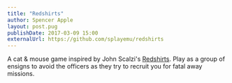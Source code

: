 ```yaml
---
title: "Redshirts"
author: Spencer Apple
layout: post.pug
publishDate: 2017-03-09 15:00
externalUrl: https://github.com/splayemu/redshirts
---
```


A cat & mouse game inspired by John Scalzi's [Redshirts](https://www.amazon.com/Redshirts-Novel-Three-John-Scalzi/dp/1491514388).
Play as a group of ensigns to avoid the officers as they try to recruit you for fatal away missions.
